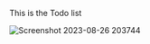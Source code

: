 This is the Todo list

<img>![Screenshot 2023-08-26 203744](https://github.com/harshsinghcs/Lets-go-more-inter-1/assets/115187902/b13fe8c6-f533-41d4-a68e-0d885ac3d975)
 </img>
